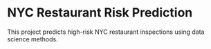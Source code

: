 # NYC Restaurant Risk Prediction
This project predicts high-risk NYC restaurant inspections using data science methods.